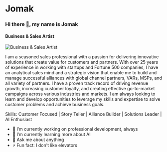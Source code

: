 # Jomak

### Hi there 👋, my name is Jomak 
#### Business & Sales Artist
![Business & Sales Artist](https://media.licdn.com/dms/image/D5616AQGbjkVf0NWEmQ/profile-displaybackgroundimage-shrink_350_1400/0/1693246114033?e=1698883200&v=beta&t=gI9tlYfFK_xRipO7MMqkY5w1vvE76L6BA7Y1jbaTHbM)

I am a seasoned sales professional with a passion for delivering innovative solutions that create value for customers and partners. With over 25 years of experience in working with startups and Fortune 500 companies, I have an analytical sales mind and a strategic vision that enable me to build and manage successful alliances with global channel partners, VARs, MSPs, and all variety of partners. I have a proven track record of driving revenue growth, increasing customer loyalty, and creating effective go-to-market campaigns across various industries and markets. I am always looking to learn and develop opportunities to leverage my skills and expertise to solve customer problems and achieve business goals.

Skills: Customer Focused | Story Teller | Alliance Builder | Solutions Leader | AI Enthusiast

- 🔭 I’m currently working on professional development, always 
- 🌱 I’m currently learning more about AI 
- 💬 Ask me about anything 
- ⚡ Fun fact: I don't like elevators 




